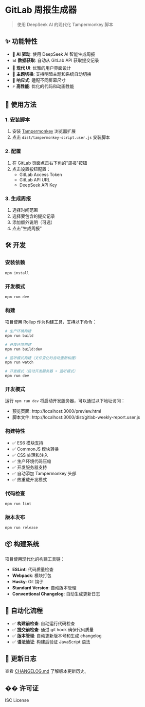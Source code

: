 # GitLab 周报生成器

> 使用 DeepSeek AI 的现代化 Tampermonkey 脚本

## ✨ 功能特性

- 🤖 **AI 驱动**: 使用 DeepSeek AI 智能生成周报
- 📊 **数据获取**: 自动从 GitLab API 获取提交记录
- 🎨 **现代 UI**: 优雅的用户界面设计
- 🌙 **主题切换**: 支持明暗主题和系统自动切换
- 📱 **响应式**: 适配不同屏幕尺寸
- ⚡ **高性能**: 优化的代码和动画性能

## 🚀 使用方法

### 1. 安装脚本
1. 安装 [Tampermonkey](https://tampermonkey.net/) 浏览器扩展
2. 点击 `dist/tampermonkey-script.user.js` 安装脚本

### 2. 配置
1. 在 GitLab 页面点击右下角的"周报"按钮
2. 点击设置按钮配置：
   - GitLab Access Token
   - GitLab API URL
   - DeepSeek API Key

### 3. 生成周报
1. 选择时间范围
2. 选择要包含的提交记录
3. 添加额外说明（可选）
4. 点击"生成周报"

## 🛠️ 开发

### 安装依赖
```bash
npm install
```

### 开发模式
```bash
npm run dev
```

### 构建

项目使用 Rollup 作为构建工具，支持以下命令：

```bash
# 生产环境构建
npm run build

# 开发环境构建
npm run build:dev

# 监听模式构建（文件变化时自动重新构建）
npm run watch

# 开发模式（启动开发服务器 + 监听模式）
npm run dev
```

### 开发模式

运行 `npm run dev` 将启动开发服务器，可以通过以下地址访问：

- 预览页面: http://localhost:3000/preview.html
- 脚本文件: http://localhost:3000/dist/gitlab-weekly-report.user.js

### 构建特性

- ✅ ES6 模块支持
- ✅ CommonJS 模块转换
- ✅ CSS 处理和注入
- ✅ 生产环境代码压缩
- ✅ 开发服务器支持
- ✅ 自动添加 Tampermonkey 头部
- ✅ 热重载开发模式

### 代码检查
```bash
npm run lint
```

### 版本发布
```bash
npm run release
```

## 📦 构建系统

项目使用现代化的构建工具链：

- **ESLint**: 代码质量检查
- **Webpack**: 模块打包
- **Husky**: Git 钩子
- **Standard Version**: 自动版本管理
- **Conventional Changelog**: 自动生成更新日志

## 🔄 自动化流程

- ✅ **构建前检查**: 自动运行代码检查
- ✅ **提交前检查**: 通过 git hook 确保代码质量
- ✅ **版本管理**: 自动更新版本号和生成 changelog
- ✅ **语法验证**: 构建后验证 JavaScript 语法

## 📝 更新日志

查看 [CHANGELOG.md](./CHANGELOG.md) 了解版本更新历史。

## �� 许可证

ISC License
